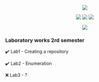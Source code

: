 <!-- markdownlint-disable MD033 MD041-->
<p align="center">
    <img src="https://storage.tusur.ru/files/150793/870-60/01.png"/></a>
</p>

<p align="center">
    <img src="https://img.shields.io/github/followers/tarodictrl"/></a>
    <img src="https://img.shields.io/badge/author-Tarodictrl-red"/></a>
    <img src="https://img.shields.io/github/last-commit/tarodictrl/Programming/develop?style=flat"/></a>
</p>

<p align="center">
  <img src="https://readme-typing-svg.herokuapp.com/?lines=Welcome!&font=Fira%20Code&center=true&width=380&height=50">
</p>

<!-- markdownlint-enable MD033 -->

### Laboratory works 2rd semester
:heavy_check_mark: Lab1 - Creating a repository

:heavy_check_mark: Lab2 - Enumeration

:x: Lab3 - ?

